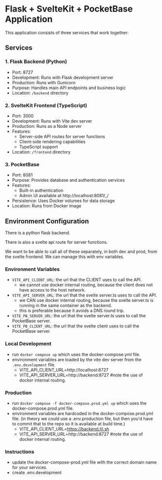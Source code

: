 # Flask + SvelteKit + PocketBase Application

This application consists of three services that work together:

## Services

### 1. Flask Backend (Python)
- Port: 8727
- Development: Runs with Flask development server
- Production: Runs with Gunicorn
- Purpose: Handles main API endpoints and business logic
- Location: `/backend` directory

### 2. SvelteKit Frontend (TypeScript)
- Port: 3000
- Development: Runs with Vite dev server
- Production: Runs as a Node server
- Features:
  - Server-side API routes for server functions
  - Client-side rendering capabilities
  - TypeScript support
- Location: `/frontend` directory

### 3. PocketBase
- Port: 8081
- Purpose: Provides database and authentication services
- Features:
  - Built-in authentication
  - Admin UI available at http://localhost:8081/_/
- Persistence: Uses Docker volumes for data storage
- Location: Runs from Docker image

## Environment Configuration

There is a python flask backend.

There is also a svelte api route for server functions.

We want to be able to call all of these separately, in both dev and prod, from the svelte frontend. We can manage this with env variables.

### Environment Variables
- `VITE_API_CLIENT_URL`: the url that the CLIENT uses to call the API.
    - we cannot use docker internal routing, because the client does not have access to the host network.
- `VITE_API_SERVER_URL`: the url that the svelte server.ts uses to call the API.
    - we CAN use docker internal routing, because the svelte server.ts is running in the same container as the backend.
    - this is preferable because it avoids a DNS round trip.
- `VITE_PB_SERVER_URL`: the url that the svelte server.ts uses to call the PocketBase server.
- `VITE_PB_CLIENT_URL`: the url that the svelte client uses to call the PocketBase server.

### Local Development
- run `docker compose up` which uses the docker-compose.yml file.
- environment variables are loaded by the vite dev server from the `.env.development` file.
    - VITE_API_CLIENT_URL=http://localhost:8727
    - VITE_API_SERVER_URL=http://backend:8727 #note the use of docker internal routing.

### Production
- run `docker compose -f docker-compose.prod.yml up` which uses the docker-compose.prod.yml file.
- environment variables are hardcoded in the docker-compose.prod.yml file. (in theory we could use a .env.production file, but then you'd have to commit that to the repo so it is available at build time.)
    - VITE_API_CLIENT_URL=https://backend.tjl.sh
    - VITE_API_SERVER_URL=http://backend:8727 #note the use of docker internal routing.

### Instructions
- update the docker-compose-prod.yml file with the correct domain name for your services.
- create .env.development
